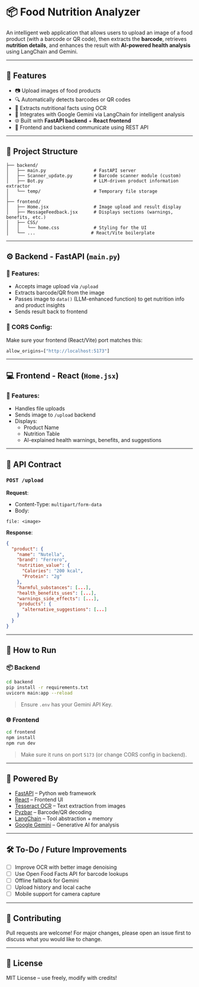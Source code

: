 
# 📦 Food Nutrition Analyzer

An intelligent web application that allows users to upload an image of a food product (with a barcode or QR code), then extracts the **barcode**, retrieves **nutrition details**, and enhances the result with **AI-powered health analysis** using LangChain and Gemini.

---

## 🚀 Features

- 📷 Upload images of food products
- 🔍 Automatically detects barcodes or QR codes
- 🧠 Extracts nutritional facts using OCR
- 🤖 Integrates with Google Gemini via LangChain for intelligent analysis
- 🌐 Built with **FastAPI backend** + **React frontend**
- 🔄 Frontend and backend communicate using REST API

---

## 📁 Project Structure

```
├── backend/
│   ├── main.py                  # FastAPI server
│   ├── Scanner_update.py        # Barcode scanner module (custom)
│   ├── Bot.py                   # LLM-driven product information extractor
│   └── temp/                    # Temporary file storage
│
├── frontend/
│   ├── Home.jsx                 # Image upload and result display
│   ├── MessageFeedback.jsx      # Displays sections (warnings, benefits, etc.)
│   ├── CSS/
│   │   └── home.css             # Styling for the UI
│   └── ...                     # React/Vite boilerplate
```

---

## ⚙️ Backend - FastAPI (`main.py`)

### 🔧 Features:
- Accepts image upload via `/upload`
- Extracts barcode/QR from the image
- Passes image to `data()` (LLM-enhanced function) to get nutrition info and product insights
- Sends result back to frontend

### 🔐 CORS Config:
Make sure your frontend (React/Vite) port matches this:
```python
allow_origins=["http://localhost:5173"]
```

---

## 💻 Frontend - React (`Home.jsx`)

### 🔧 Features:
- Handles file uploads
- Sends image to `/upload` backend
- Displays:
  - Product Name
  - Nutrition Table
  - AI-explained health warnings, benefits, and suggestions

---

## 🔗 API Contract

### `POST /upload`

**Request**:
- Content-Type: `multipart/form-data`
- Body:
```form-data
file: <image>
```

**Response**:
```json
{
  "product": {
    "name": "Nutella",
    "brand": "Ferrero",
    "nutrition_value": {
      "Calories": "200 kcal",
      "Protein": "2g"
    },
    "harmful_substances": [...],
    "health_benefits_uses": [...],
    "warnings_side_effects": [...],
    "products": {
      "alternative_suggestions": [...]
    }
  }
}
```

---

## 🧪 How to Run

### 📦 Backend
```bash
cd backend
pip install -r requirements.txt
uvicorn main:app --reload
```

> Ensure `.env` has your Gemini API Key.

### 🌐 Frontend
```bash
cd frontend
npm install
npm run dev
```

> Make sure it runs on port `5173` (or change CORS config in backend).

---

## 🧠 Powered By

- [FastAPI](https://fastapi.tiangolo.com/) – Python web framework
- [React](https://reactjs.org/) – Frontend UI
- [Tesseract OCR](https://github.com/tesseract-ocr/tesseract) – Text extraction from images
- [Pyzbar](https://github.com/NaturalHistoryMuseum/pyzbar) – Barcode/QR decoding
- [LangChain](https://www.langchain.com/) – Tool abstraction + memory
- [Google Gemini](https://ai.google.dev/) – Generative AI for analysis

---

## 🛠️ To-Do / Future Improvements

- [ ] Improve OCR with better image denoising
- [ ] Use Open Food Facts API for barcode lookups
- [ ] Offline fallback for Gemini
- [ ] Upload history and local cache
- [ ] Mobile support for camera capture

---

## 🤝 Contributing

Pull requests are welcome! For major changes, please open an issue first to discuss what you would like to change.

---

## 📃 License

MIT License – use freely, modify with credits!
